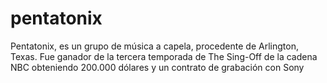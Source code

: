 # pentatonix

Pentatonix, es un grupo de música a capela, procedente de Arlington, Texas. Fue ganador de la tercera temporada de The Sing-Off de la cadena NBC obteniendo 200.000 dólares y un contrato de grabación con Sony
